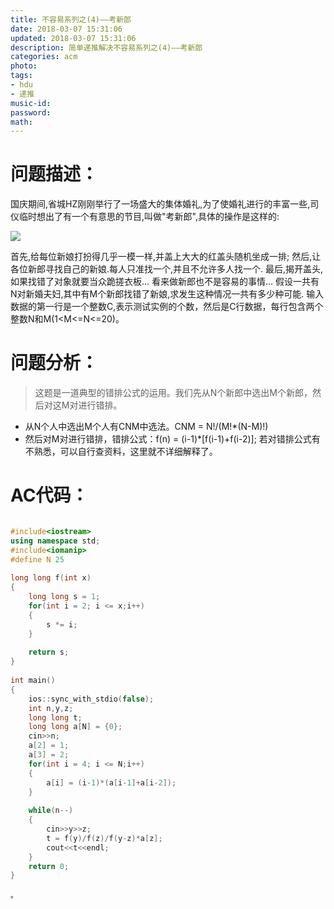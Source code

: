 ```yaml
---
title: 不容易系列之(4)——考新郎
date: 2018-03-07 15:31:06
updated: 2018-03-07 15:31:06
description: 简单递推解决不容易系列之(4)——考新郎
categories: acm
photo: 
tags: 
- hdu
- 递推
music-id:
password:
math:
---
```

# 问题描述：
国庆期间,省城HZ刚刚举行了一场盛大的集体婚礼,为了使婚礼进行的丰富一些,司仪临时想出了有一个有意思的节目,叫做"考新郎",具体的操作是这样的:

![](http://acm.hdu.edu.cn/data/images/C40-1007-1.gif)

首先,给每位新娘打扮得几乎一模一样,并盖上大大的红盖头随机坐成一排;
然后,让各位新郎寻找自己的新娘.每人只准找一个,并且不允许多人找一个.
最后,揭开盖头,如果找错了对象就要当众跪搓衣板...
看来做新郎也不是容易的事情...
假设一共有N对新婚夫妇,其中有M个新郎找错了新娘,求发生这种情况一共有多少种可能.
输入数据的第一行是一个整数C,表示测试实例的个数，然后是C行数据，每行包含两个整数N和M(1<M<=N<=20)。
# 问题分析：
>这题是一道典型的错排公式的运用。我们先从N个新郎中选出M个新郎，然后对这M对进行错排。

 - 从N个人中选出M个人有CNM中选法。CNM = N!/(M!*(N-M)!)
 - 然后对M对进行错排，错排公式：f(n) = (i-1)*[f(i-1)+f(i-2)];
若对错排公式有不熟悉，可以自行查资料，这里就不详细解释了。
# AC代码：

```c++

#include<iostream>
using namespace std;
#include<iomanip>
#define N 25
 
long long f(int x)
{
	long long s = 1;
	for(int i = 2; i <= x;i++)
	{
		s *= i;
	}
	
	return s;
}
 
int main()
{
	ios::sync_with_stdio(false);
	int n,y,z;
	long long t;
	long long a[N] = {0};
	cin>>n;
	a[2] = 1;
	a[3] = 2;
	for(int i = 4; i <= N;i++)
	{
		a[i] = (i-1)*(a[i-1]+a[i-2]);
	}
	
	while(n--)
	{
		cin>>y>>z;	
		t = f(y)/f(z)/f(y-z)*a[z];
		cout<<t<<endl;
	}
	return 0;
}
```
	。